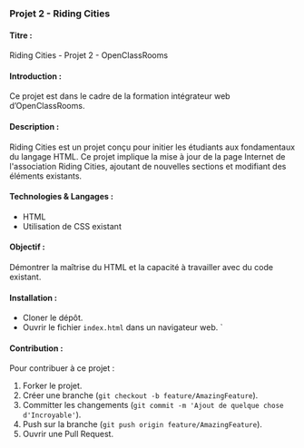 ### Projet 2 - Riding Cities

#### **Titre :**

Riding Cities - Projet 2 - OpenClassRooms

#### **Introduction :**

Ce projet est dans le cadre de la formation intégrateur web d’OpenClassRooms.

#### **Description :**

Riding Cities est un projet conçu pour initier les étudiants aux fondamentaux du langage HTML. Ce projet implique la mise à jour de la page Internet de l'association Riding Cities, ajoutant de nouvelles sections et modifiant des éléments existants.

#### **Technologies & Langages :**

- HTML
- Utilisation de CSS existant

#### **Objectif :**

Démontrer la maîtrise du HTML et la capacité à travailler avec du code existant.

#### **Installation :**

- Cloner le dépôt.
- Ouvrir le fichier `index.html` dans un navigateur web.
  `

#### **Contribution :**

Pour contribuer à ce projet :

1. Forker le projet.
2. Créer une branche (`git checkout -b feature/AmazingFeature`).
3. Committer les changements (`git commit -m 'Ajout de quelque chose d'Incroyable'`).
4. Push sur la branche (`git push origin feature/AmazingFeature`).
5. Ouvrir une Pull Request.
